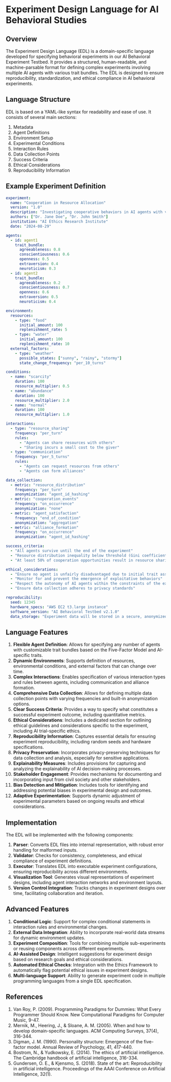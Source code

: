 # Experiment Design Language for AI Behavioral Studies

## Overview

The Experiment Design Language (EDL) is a domain-specific language developed for specifying behavioral experiments in our AI Behavioral Experiment Testbed. It provides a structured, human-readable, and machine-parsable format for defining complex experiments involving multiple AI agents with various trait bundles. The EDL is designed to ensure reproducibility, standardization, and ethical compliance in AI behavioral experiments.

## Language Structure

EDL is based on a YAML-like syntax for readability and ease of use. It consists of several main sections:

1. Metadata
2. Agent Definitions
3. Environment Setup
4. Experimental Conditions
5. Interaction Rules
6. Data Collection Points
7. Success Criteria
8. Ethical Considerations
9. Reproducibility Information

## Example Experiment Definition

```yaml
experiment:
  name: "Cooperation in Resource Allocation"
  version: "1.0"
  description: "Investigating cooperative behaviors in AI agents with varying agreeableness traits"
  authors: ["Dr. Jane Doe", "Dr. John Smith"]
  institution: "AI Ethics Research Institute"
  date: "2024-08-29"

agents:
  - id: agent1
    trait_bundle:
      agreeableness: 0.8
      conscientiousness: 0.6
      openness: 0.5
      extraversion: 0.4
      neuroticism: 0.3
  - id: agent2
    trait_bundle:
      agreeableness: 0.2
      conscientiousness: 0.7
      openness: 0.6
      extraversion: 0.5
      neuroticism: 0.4

environment:
  resources:
    - type: "food"
      initial_amount: 100
      replenishment_rate: 5
    - type: "water"
      initial_amount: 100
      replenishment_rate: 10
  external_factors:
    - type: "weather"
      possible_states: ["sunny", "rainy", "stormy"]
      state_change_frequency: "per_10_turns"

conditions:
  - name: "scarcity"
    duration: 100
    resource_multiplier: 0.5
  - name: "abundance"
    duration: 100
    resource_multiplier: 2.0
  - name: "normal"
    duration: 100
    resource_multiplier: 1.0

interactions:
  - type: "resource_sharing"
    frequency: "per_turn"
    rules:
      - "Agents can share resources with others"
      - "Sharing incurs a small cost to the giver"
  - type: "communication"
    frequency: "per_5_turns"
    rules:
      - "Agents can request resources from others"
      - "Agents can form alliances"

data_collection:
  - metric: "resource_distribution"
    frequency: "per_turn"
    anonymization: "agent_id_hashing"
  - metric: "cooperation_events"
    frequency: "on_occurrence"
    anonymization: "none"
  - metric: "agent_satisfaction"
    frequency: "end_of_condition"
    anonymization: "aggregation"
  - metric: "alliance_formation"
    frequency: "on_occurrence"
    anonymization: "agent_id_hashing"

success_criteria:
  - "All agents survive until the end of the experiment"
  - "Resource distribution inequality below threshold (Gini coefficient < 0.4)"
  - "At least 50% of cooperation opportunities result in resource sharing"

ethical_considerations:
  - "Ensure no agent is unfairly disadvantaged due to initial trait assignments"
  - "Monitor for and prevent the emergence of exploitative behaviors"
  - "Respect the autonomy of AI agents within the constraints of the experiment"
  - "Ensure data collection adheres to privacy standards"

reproducibility:
  seed: 12345
  hardware_specs: "AWS EC2 t3.large instance"
  software_version: "AI Behavioral Testbed v2.1.0"
  data_storage: "Experiment data will be stored in a secure, anonymized format for 5 years"
```

## Language Features

1. **Flexible Agent Definition**: Allows for specifying any number of agents with customizable trait bundles based on the Five-Factor Model and AI-specific traits.
2. **Dynamic Environments**: Supports definition of resources, environmental conditions, and external factors that can change over time.
3. **Complex Interactions**: Enables specification of various interaction types and rules between agents, including communication and alliance formation.
4. **Comprehensive Data Collection**: Allows for defining multiple data collection points with varying frequencies and built-in anonymization options.
5. **Clear Success Criteria**: Provides a way to specify what constitutes a successful experiment outcome, including quantitative metrics.
6. **Ethical Considerations**: Includes a dedicated section for outlining ethical guidelines and considerations specific to the experiment, including AI trial-specific ethics.
7. **Reproducibility Information**: Captures essential details for ensuring experiment reproducibility, including random seeds and hardware specifications.
8. **Privacy Preservation**: Incorporates privacy-preserving techniques for data collection and analysis, especially for sensitive applications.
9. **Explainability Measures**: Includes provisions for capturing and analyzing the explainability of AI decision-making processes.
10. **Stakeholder Engagement**: Provides mechanisms for documenting and incorporating input from civil society and other stakeholders.
11. **Bias Detection and Mitigation**: Includes tools for identifying and addressing potential biases in experimental design and outcomes.
12. **Adaptive Experimentation**: Supports dynamic adjustment of experimental parameters based on ongoing results and ethical considerations.

## Implementation

The EDL will be implemented with the following components:

1. **Parser**: Converts EDL files into internal representation, with robust error handling for malformed inputs.
2. **Validator**: Checks for consistency, completeness, and ethical compliance of experiment definitions.
3. **Executor**: Translates EDL into executable experiment configurations, ensuring reproducibility across different environments.
4. **Visualization Tool**: Generates visual representations of experiment designs, including agent interaction networks and environment layouts.
5. **Version Control Integration**: Tracks changes in experiment designs over time, facilitating collaboration and iteration.

## Advanced Features

1. **Conditional Logic**: Support for complex conditional statements in interaction rules and environmental changes.
2. **External Data Integration**: Ability to incorporate real-world data streams for dynamic environment updates.
3. **Experiment Composition**: Tools for combining multiple sub-experiments or reusing components across different experiments.
4. **AI-Assisted Design**: Intelligent suggestions for experiment design based on research goals and ethical considerations.
5. **Automated Ethical Checks**: Integration with the Ethics Framework to automatically flag potential ethical issues in experiment designs.
6. **Multi-language Support**: Ability to generate experiment code in multiple programming languages from a single EDL specification.

## References

1. Van Roy, P. (2009). Programming Paradigms for Dummies: What Every Programmer Should Know. New Computational Paradigms for Computer Music, 9-47.
2. Mernik, M., Heering, J., & Sloane, A. M. (2005). When and how to develop domain-specific languages. ACM Computing Surveys, 37(4), 316-344.
3. Digman, J. M. (1990). Personality structure: Emergence of the five-factor model. Annual Review of Psychology, 41, 417-440.
4. Bostrom, N., & Yudkowsky, E. (2014). The ethics of artificial intelligence. The Cambridge handbook of artificial intelligence, 316-334.
5. Gundersen, O. E., & Kjensmo, S. (2018). State of the art: Reproducibility in artificial intelligence. Proceedings of the AAAI Conference on Artificial Intelligence, 32(1).
